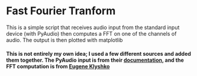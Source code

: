 # Fast Fourier Tranform
<p>This is a simple script that receives audio input from the standard input device (with PyAudio) then computes a FFT on one of the channels of audio. The output is then plotted with matplotlib</p>

#### This is not entirely my own idea; I used a few different sources and added them together. The PyAudio input is from their [documentation](http://people.csail.mit.edu/hubert/pyaudio/#docs), and the FFT computation is from [Eugene Klyshko](https://klyshko.github.io/teaching/2019-02-22-teaching)
